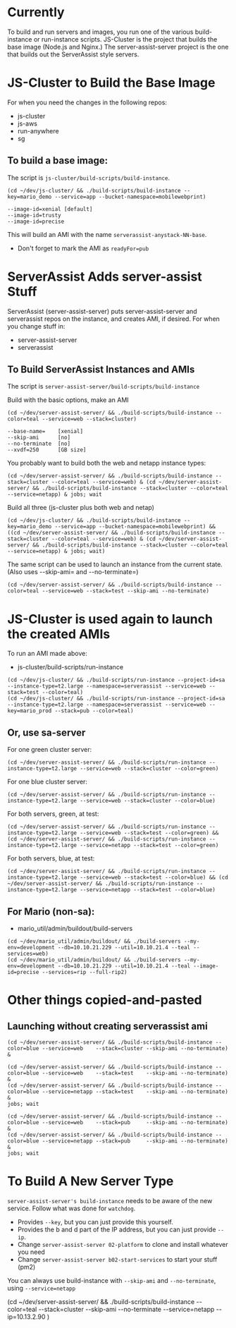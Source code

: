 
# Currently

To build and run servers and images, you run one of the various build-instance or
run-instance scripts. JS-Cluster is the project that builds the base image (Node.js
and Nginx.) The server-assist-server project is the one that builds out the ServerAssist
style servers.

# JS-Cluster to Build the Base Image

For when you need the changes in the following repos:

* js-cluster
* js-aws
* run-anywhere
* sg

## To build a base image:

The script is `js-cluster/build-scripts/build-instance`.


```
(cd ~/dev/js-cluster/ && ./build-scripts/build-instance --key=mario_demo --service=app --bucket-namespace=mobilewebprint)

--image-id=xenial [default]
--image-id=trusty
--image-id=precise
```

This will build an AMI with the name `serverassist-anystack-NN-base`.

* Don't forget to mark the AMI as `readyFor=pub`

# ServerAssist Adds server-assist Stuff

ServerAssist (server-assist-server) puts server-assist-server and serverassist repos
on the instance, and creates AMI, if desired. For when you change stuff in:

* server-assist-server
* serverassist

## To Build ServerAssist Instances and AMIs

The script is `server-assist-server/build-scripts/build-instance`



Build with the basic options, make an AMI

```
(cd ~/dev/server-assist-server/ && ./build-scripts/build-instance --color=teal --service=web --stack=cluster)

--base-name=    [xenial]
--skip-ami      [no]
--no-terminate  [no]
--xvdf=250      [GB size]
```

You probably want to build both the web and netapp instance types:

```
(cd ~/dev/server-assist-server/ && ./build-scripts/build-instance --stack=cluster --color=teal --service=web) & (cd ~/dev/server-assist-server/ && ./build-scripts/build-instance --stack=cluster --color=teal --service=netapp) & jobs; wait
```

Build all three (js-cluster plus both web and netap)

```
(cd ~/dev/js-cluster/ && ./build-scripts/build-instance --key=mario_demo --service=app --bucket-namespace=mobilewebprint) && ((cd ~/dev/server-assist-server/ && ./build-scripts/build-instance --stack=cluster --color=teal --service=web) & (cd ~/dev/server-assist-server/ && ./build-scripts/build-instance --stack=cluster --color=teal --service=netapp) & jobs; wait)
```


The same script can be used to launch an instance from the current state. (Also uses --skip-ami= and --no-terminate=)

```
(cd ~/dev/server-assist-server/ && ./build-scripts/build-instance --color=teal --service=web --stack=test --skip-ami --no-terminate)
```

# JS-Cluster is used again to launch the created AMIs

To run an AMI made above:

* js-cluster/build-scripts/run-instance

```
(cd ~/dev/js-cluster/ && ./build-scripts/run-instance --project-id=sa --instance-type=t2.large --namespace=serverassist --service=web --stack=test --color=teal)
(cd ~/dev/js-cluster/ && ./build-scripts/run-instance --project-id=sa --instance-type=t2.large --namespace=serverassist --service=web --key=mario_prod --stack=pub --color=teal)
```

## Or, use sa-server

For one green cluster server:
```
(cd ~/dev/server-assist-server/ && ./build-scripts/run-instance --instance-type=t2.large --service=web --stack=cluster --color=green)
```

For one blue cluster server:
```
(cd ~/dev/server-assist-server/ && ./build-scripts/run-instance --instance-type=t2.large --service=web --stack=cluster --color=blue)
```

For both servers, green, at test:
```
(cd ~/dev/server-assist-server/ && ./build-scripts/run-instance --instance-type=t2.large --service=web --stack=test --color=green) && (cd ~/dev/server-assist-server/ && ./build-scripts/run-instance --instance-type=t2.large --service=netapp --stack=test --color=green)
```

For both servers, blue, at test:
```
(cd ~/dev/server-assist-server/ && ./build-scripts/run-instance --instance-type=t2.large --service=web --stack=test --color=blue) && (cd ~/dev/server-assist-server/ && ./build-scripts/run-instance --instance-type=t2.large --service=netapp --stack=test --color=blue)
```

## For Mario (non-sa):

* mario_util/admin/buildout/build-servers

```
(cd ~/dev/mario_util/admin/buildout/ && ./build-servers --my-env=development --db=10.10.21.229 --util=10.10.21.4 --teal --services=web)
(cd ~/dev/mario_util/admin/buildout/ && ./build-servers --my-env=development --db=10.10.21.229 --util=10.10.21.4 --teal --image-id=precise --services=rip --full-rip2)
```


# Other things copied-and-pasted

## Launching without creating serverassist ami

```
(cd ~/dev/server-assist-server/ && ./build-scripts/build-instance --color=blue --service=web    --stack=cluster --skip-ami --no-terminate) &

(cd ~/dev/server-assist-server/ && ./build-scripts/build-instance --color=blue --service=web    --stack=test    --skip-ami --no-terminate) &
(cd ~/dev/server-assist-server/ && ./build-scripts/build-instance --color=blue --service=netapp --stack=test    --skip-ami --no-terminate) &
jobs; wait

(cd ~/dev/server-assist-server/ && ./build-scripts/build-instance --color=blue --service=web    --stack=pub     --skip-ami --no-terminate) &
(cd ~/dev/server-assist-server/ && ./build-scripts/build-instance --color=blue --service=netapp --stack=pub     --skip-ami --no-terminate) &
jobs; wait

```

# To Build A New Server Type

`server-assist-server's build-instance` needs to be aware of the new service. Follow what was done for `watchdog`.

* Provides `--key`, but you can just provide this yourself.
* Provides the b and d part of the IP address, but you can just provide `--ip`.
* Change `server-assist-server 02-platform` to clone and install whatever you need
* Change `server-assist-server b02-start-services` to start your stuff (pm2)

You can always use build-instance with `--skip-ami` and `--no-terminate`, using `--service=netapp`

(cd ~/dev/server-assist-server/ && ./build-scripts/build-instance --color=teal --stack=cluster --skip-ami --no-terminate --service=netapp --ip=10.13.2.90 )




